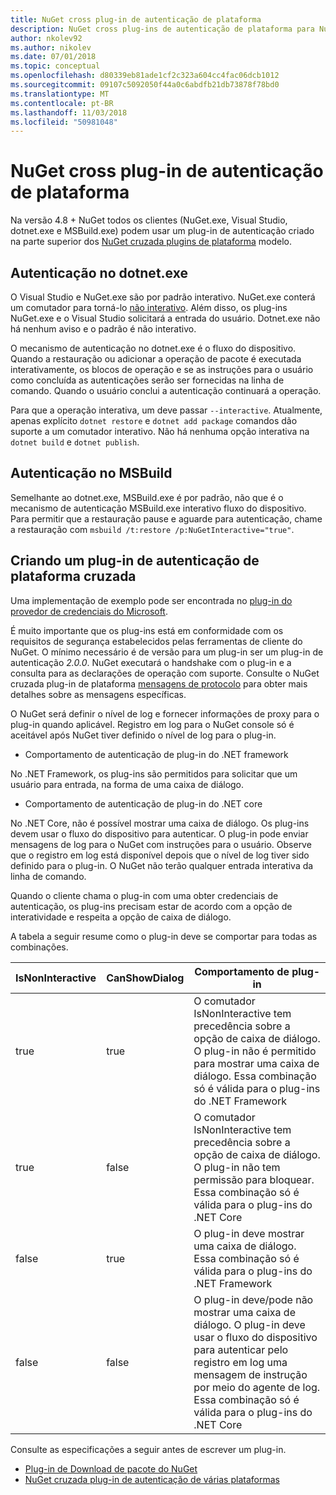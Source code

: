 ```yaml
---
title: NuGet cross plug-in de autenticação de plataforma
description: NuGet cross plug-ins de autenticação de plataforma para NuGet.exe, dotnet.exe, msbuild.exe e Visual Studio
author: nkolev92
ms.author: nikolev
ms.date: 07/01/2018
ms.topic: conceptual
ms.openlocfilehash: d80339eb81ade1cf2c323a604cc4fac06dcb1012
ms.sourcegitcommit: 09107c5092050f44a0c6abdfb21db73878f78bd0
ms.translationtype: MT
ms.contentlocale: pt-BR
ms.lasthandoff: 11/03/2018
ms.locfileid: "50981048"
---
```

# <a name="nuget-cross-platform-authentication-plugin"></a>NuGet cross plug-in de autenticação de plataforma

Na versão 4.8 + NuGet todos os clientes (NuGet.exe, Visual Studio, dotnet.exe e MSBuild.exe) podem usar um plug-in de autenticação criado na parte superior dos [NuGet cruzada plugins de plataforma](NuGet-Cross-Platform-Plugins.md) modelo.

## <a name="authentication-in-dotnetexe"></a>Autenticação no dotnet.exe

O Visual Studio e NuGet.exe são por padrão interativo. NuGet.exe conterá um comutador para torná-lo [não interativo](../../tools/nuget-exe-CLI-Reference.md).
Além disso, os plug-ins NuGet.exe e o Visual Studio solicitará a entrada do usuário.
Dotnet.exe não há nenhum aviso e o padrão é não interativo.

O mecanismo de autenticação no dotnet.exe é o fluxo do dispositivo. Quando a restauração ou adicionar a operação de pacote é executada interativamente, os blocos de operação e se as instruções para o usuário como concluída as autenticações serão ser fornecidas na linha de comando.
Quando o usuário conclui a autenticação continuará a operação.

Para que a operação interativa, um deve passar `--interactive`.
Atualmente, apenas explícito `dotnet restore` e `dotnet add package` comandos dão suporte a um comutador interativo.
Não há nenhuma opção interativa na `dotnet build` e `dotnet publish`.

## <a name="authentication-in-msbuild"></a>Autenticação no MSBuild

Semelhante ao dotnet.exe, MSBuild.exe é por padrão, não que é o mecanismo de autenticação MSBuild.exe interativo fluxo do dispositivo.
Para permitir que a restauração pause e aguarde para autenticação, chame a restauração com `msbuild /t:restore /p:NuGetInteractive="true"`.

## <a name="creating-a-cross-platform-authentication-plugin"></a>Criando um plug-in de autenticação de plataforma cruzada

Uma implementação de exemplo pode ser encontrada no [plug-in do provedor de credenciais do Microsoft](https://github.com/Microsoft/artifacts-credprovider).

É muito importante que os plug-ins está em conformidade com os requisitos de segurança estabelecidos pelas ferramentas de cliente do NuGet.
O mínimo necessário é de versão para um plug-in ser um plug-in de autenticação *2.0.0*.
NuGet executará o handshake com o plug-in e a consulta para as declarações de operação com suporte.
Consulte o NuGet cruzada plug-in de plataforma [mensagens de protocolo](NuGet-Cross-Platform-Plugins.md#protocol-messages-index) para obter mais detalhes sobre as mensagens específicas.

O NuGet será definir o nível de log e fornecer informações de proxy para o plug-in quando aplicável.
Registro em log para o NuGet console só é aceitável após NuGet tiver definido o nível de log para o plug-in.

- Comportamento de autenticação de plug-in do .NET framework

No .NET Framework, os plug-ins são permitidos para solicitar que um usuário para entrada, na forma de uma caixa de diálogo.

- Comportamento de autenticação de plug-in do .NET core

No .NET Core, não é possível mostrar uma caixa de diálogo. Os plug-ins devem usar o fluxo do dispositivo para autenticar.
O plug-in pode enviar mensagens de log para o NuGet com instruções para o usuário.
Observe que o registro em log está disponível depois que o nível de log tiver sido definido para o plug-in.
O NuGet não terão qualquer entrada interativa da linha de comando.

Quando o cliente chama o plug-in com uma obter credenciais de autenticação, os plug-ins precisam estar de acordo com a opção de interatividade e respeita a opção de caixa de diálogo. 

A tabela a seguir resume como o plug-in deve se comportar para todas as combinações.

| IsNonInteractive | CanShowDialog | Comportamento de plug-in |
| ---------------- | ------------- | --------------- |
| true | true | O comutador IsNonInteractive tem precedência sobre a opção de caixa de diálogo. O plug-in não é permitido para mostrar uma caixa de diálogo. Essa combinação só é válida para o plug-ins do .NET Framework |
| true | false | O comutador IsNonInteractive tem precedência sobre a opção de caixa de diálogo. O plug-in não tem permissão para bloquear. Essa combinação só é válida para o plug-ins do .NET Core |
| false | true | O plug-in deve mostrar uma caixa de diálogo. Essa combinação só é válida para o plug-ins do .NET Framework |
| false | false | O plug-in deve/pode não mostrar uma caixa de diálogo. O plug-in deve usar o fluxo do dispositivo para autenticar pelo registro em log uma mensagem de instrução por meio do agente de log. Essa combinação só é válida para o plug-ins do .NET Core |

Consulte as especificações a seguir antes de escrever um plug-in.

- [Plug-in de Download de pacote do NuGet](https://github.com/NuGet/Home/wiki/NuGet-Package-Download-Plugin)
- [NuGet cruzada plug-in de autenticação de várias plataformas](https://github.com/NuGet/Home/wiki/NuGet-cross-plat-authentication-plugin)
